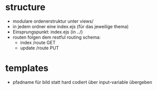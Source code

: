 # structure
* modulare ordenerstruktur unter views/
* in jedem ordner eine index.ejs (für das jeweilige thema)
* Einsprungspunkt: index.ejs (in ../)
* routen folgen dem restful routing schema:
  * index /route GET
  * update /route PUT



# templates
* pfadname für bild statt hard codiert über input-variable übergeben
